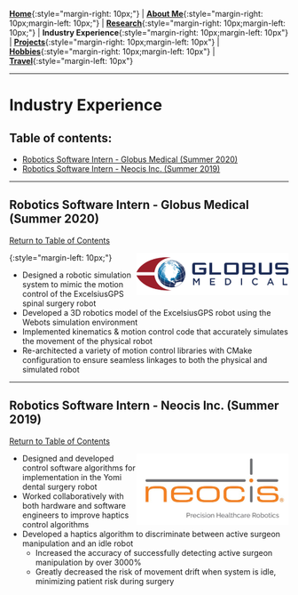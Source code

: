 [**Home**](../index.md){:style="margin-right: 10px;"}
|
[**About Me**](../aboutMe/index.md){:style="margin-right: 10px;margin-left: 10px;"}
|
[**Research**](../research/index.md){:style="margin-right: 10px;margin-left: 10px;"}
|
**Industry Experience**{:style="margin-right: 10px;margin-left: 10px"}
|
[**Projects**](../projects/index.md){:style="margin-right: 10px;margin-left: 10px"}
|
[**Hobbies**](../hobbies/index.md){:style="margin-right: 10px;margin-left: 10px"}
|
[**Travel**](../travel/index.md){:style="margin-left: 10px"}

___

# Industry Experience

## Table of contents:
  - [Robotics Software Intern - Globus Medical (Summer 2020)](#robotics-software-intern---globus-medical-summer-2020)
  - [Robotics Software Intern - Neocis Inc. (Summer 2019)](#robotics-software-intern---neocis-inc-summer-2019)
  
___

## Robotics Software Intern - Globus Medical (Summer 2020)

[Return to Table of Contents](#table-of-contents)

<img align="right" width="275" height="76" src="../pics/Globus%20medical.jpg">{:style="margin-left: 10px;"}

- Designed a robotic simulation system to mimic the motion control of the ExcelsiusGPS spinal surgery robot
- Developed a 3D robotics model of the ExcelsiusGPS robot using the Webots simulation environment
- Implemented kinematics & motion control code that accurately simulates the movement of the physical robot
- Re-architected a variety of motion control libraries with CMake configuration to ensure seamless linkages to
both the physical and simulated robot

___

## Robotics Software Intern - Neocis Inc. (Summer 2019)

[Return to Table of Contents](#table-of-contents)

<img align="right" width="275" height="128" src="../pics/neocis.jpg">

- Designed and developed control software algorithms for implementation in the Yomi dental surgery robot
- Worked collaboratively with both hardware and software engineers to improve haptics control algorithms
- Developed a haptics algorithm to discriminate between active surgeon manipulation and an idle robot
  - Increased the accuracy of successfully detecting active surgeon manipulation by over 3000%
  - Greatly decreased the risk of movement drift when system is idle, minimizing patient risk during surgery
